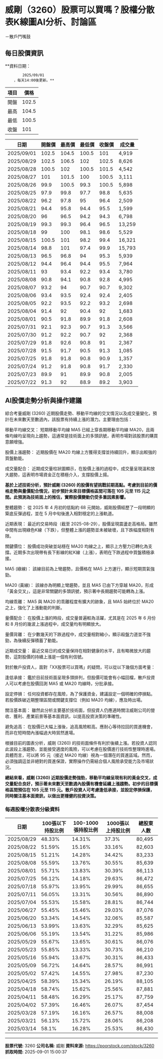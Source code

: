 # 威剛（3260）股票可以買嗎？股權分散表K線圖AI分析、討論區
－散戶鬥嘴鼓

## 每日股價資訊

**資料日期：
        
            2025/09/01
        ，每天14:00後更新。**

| 項目 | 價格 |
|------|------|
| 開盤 | 102.5 |
| 最高 | 104.5 |
| 最低 | 100.5 |
| 收盤 | 101 |

| 日期 | 開盤價 | 最高價 | 最低價 | 收盤價 | 成交量 |
|------|--------|--------|--------|--------|--------|
| 2025/09/01 | 102.5 | 104.5 | 100.5 | 101 | 4,919 |
| 2025/08/29 | 102.5 | 106.5 | 102 | 102.5 | 8,626 |
| 2025/08/28 | 100.5 | 102 | 100.5 | 101.5 | 4,542 |
| 2025/08/27 | 101 | 101.5 | 100 | 100.5 | 3,111 |
| 2025/08/26 | 99.9 | 100.5 | 99.3 | 100.5 | 5,898 |
| 2025/08/25 | 97.9 | 99.8 | 97.7 | 98.8 | 5,635 |
| 2025/08/22 | 96.2 | 97.8 | 95 | 96.4 | 2,509 |
| 2025/08/21 | 94.4 | 95.8 | 94.4 | 95.5 | 1,599 |
| 2025/08/20 | 96 | 96.5 | 94.2 | 94.3 | 6,798 |
| 2025/08/19 | 99.3 | 99.3 | 96.4 | 96.5 | 13,259 |
| 2025/08/18 | 99 | 100 | 98.1 | 98.6 | 5,529 |
| 2025/08/15 | 100.5 | 101 | 98.2 | 99.4 | 16,321 |
| 2025/08/14 | 98.8 | 101 | 97.4 | 99.9 | 15,793 |
| 2025/08/13 | 96.5 | 96.8 | 94 | 95.3 | 5,939 |
| 2025/08/12 | 94.4 | 96.4 | 94.4 | 95.5 | 7,964 |
| 2025/08/11 | 93 | 93.4 | 92.2 | 93.4 | 3,780 |
| 2025/08/08 | 90.8 | 94.1 | 90.8 | 92.8 | 4,995 |
| 2025/08/07 | 93.2 | 94 | 90.7 | 90.7 | 9,302 |
| 2025/08/06 | 93.4 | 93.5 | 92.4 | 92.4 | 2,405 |
| 2025/08/05 | 92.2 | 93.5 | 92.2 | 93.2 | 2,698 |
| 2025/08/04 | 91.4 | 92 | 90.4 | 92 | 1,683 |
| 2025/08/01 | 90.5 | 91.8 | 89.9 | 91.8 | 2,608 |
| 2025/07/31 | 92.1 | 92.3 | 90.7 | 91.3 | 3,566 |
| 2025/07/30 | 91.2 | 92.2 | 90.7 | 92 | 2,368 |
| 2025/07/29 | 91.8 | 92.6 | 90.8 | 91 | 2,367 |
| 2025/07/28 | 91.5 | 91.7 | 90.5 | 91.3 | 1,085 |
| 2025/07/25 | 91.8 | 91.8 | 90.8 | 90.9 | 1,357 |
| 2025/07/24 | 91.2 | 91.8 | 90.8 | 91.7 | 2,330 |
| 2025/07/23 | 89.9 | 91 | 89.9 | 90.8 | 2,005 |
| 2025/07/22 | 91.3 | 92 | 88.9 | 89.2 | 3,903 |

## AI股價走勢分析與操作建議

綜合考量威剛 (3260) 近期股價走勢、移動平均線的交叉情況以及成交量變化，預計在未來數天至數週內，該股票有持續上漲的潛力。主要理由包括：

移動平均線交叉： 短期移動平均線 MA5 已經上穿長期移動平均線 MA20，且兩條均線均呈現向上趨勢，這通常是技術面上的多頭訊號，表明市場對該股票的購買意願增強。

股價上漲趨勢： 近期股價在 MA20 均線上方獲得支撐並持續回升，顯示出較強的買盤動能。

成交量配合： 近期成交量柱狀圖顯示，在股價上漲的過程中，成交量呈現溫和放大趨勢，這表明市場資金正在積極介入，支撐股價上揚。

**基於上述技術分析，預計威剛 (3260) 的股價有望挑戰前期高點。考慮到目前的價格走勢與量價配合情況，初步預計未來目標價格區間可落在 105 元至 115 元之間。此預測為技術面上的推估，實際股價變動仍受多重因素影響。**

整體趨勢： 從 2025 年 4 月初的低點約 68 元開始，威剛股價經歷了一段明顯的築底反彈過程，並在 5 月中旬後進入相對穩定的上漲軌道。

近期表現： 最近的交易時段（截至 2025-08-29），股價呈現震盪走高格局。雖然中間有出現綠色K線（下跌），但整體上漲的趨勢並未被破壞，且下跌幅度相對有限。

關鍵價位： 股價成功突破並站穩在 MA20 均線之上，顯示上方壓力已轉化為支撐。近期多次出現帶有長下影線的紅K線（上漲），表明在下跌過程中買盤積極承接。

MA5 (綠線)： 該線目前為上彎趨勢，且價格在 MA5 上方運行，顯示短期買氣強勁。

MA20 (黃線)： 該線亦為明顯上彎趨勢，並且 MA5 已由下方穿越 MA20，形成「黃金交叉」，這是非常關鍵的多頭訊號，預示著中長期趨勢可能轉為上漲。

均線乖離： MA5 與 MA20 的乖離程度有擴大的跡象，且 MA5 始終位於 MA20 之上，強化了上漲動能的判斷。

量價配合： 在股價上漲的時段，成交量普遍較為活躍，尤其是在 2025 年 6 月份和 8 月份的幾波上漲過程中，成交量均有明顯放大。

量價背離： 在少數幾天的下跌過程中，成交量相對縮小，顯示殺盤力道並不強勁，為後續反彈積蓄了動能。

近期成交量： 最近交易日的成交量保持在相對健康的水平，且有略微放大的趨勢，這對股價的持續上漲是一個有利信號。

對於散戶投資人，面對「XX股票可以買嗎」的疑問，可以從以下幾個方面考量：

逢低承接： 鑑於目前技術面呈現多頭排列，但股價可能會有小幅回檔，散戶投資人可以考慮在股價回測 MA5 或 MA20 均線時，分批承接。

設定停損： 任何投資都存在風險，為了保護資金，建議設定一個明確的停損點。若股價跌破近期整理區間或關鍵支撐位（例如 MA20 均線），應及時出場。

關注基本面： 雖然此分析主要基於技術面，但投資人仍應適時關注威剛公司的營收、獲利、產業前景等基本面資訊，以提高投資決策的準確性。

避免追高： 在股價已大幅上漲後，追高風險較高。應耐心等待拉回的買進機會，而非在短時間內漲幅過大時貿然進場。

根據目前的圖表分析，威剛 (3260) 的技術面條件有利於後續上漲。若投資人認同此波段上漲趨勢，並能接受適度的風險，可以考慮在股價進行技術性整理時進場。 具體而言，可以將 95 元（接近 MA20 均線）視為一個潛在的買進區域。然而，必須強調這並非絕對的買進保證，實際操作仍需結合個人風險承受能力及市場狀況。

**總結來看，威剛 (3260) 近期股價走勢強勁，移動平均線呈現有利的黃金交叉，成交量配合良好，預示著未來數天至數週內股價有機會延續上漲趨勢。初步的目標價格區間預估在 105 元至 115 元。散戶投資人可考慮逢低承接，並設定停損保護，同時關注基本面資訊，以做出更穩健的投資決策。**

### 每週股權分散表分級資料

| 日期 | 100張以下持股比例 | 100-1000張持股比例 | 1000張以上持股比例 | 總股東人數 |
|------|-------------------|--------------------|--------------------|----------|
| 2025/08/29 | 48.33% | 14.31% | 37.3% | 80,495 |
| 2025/08/22 | 51.59% | 15.16% | 33.16% | 82,603 |
| 2025/08/15 | 51.21% | 14.28% | 34.42% | 83,233 |
| 2025/08/08 | 55.59% | 13.76% | 30.55% | 85,639 |
| 2025/08/01 | 55.71% | 13.83% | 30.39% | 86,113 |
| 2025/07/25 | 56.12% | 14.18% | 29.63% | 86,472 |
| 2025/07/18 | 55.97% | 13.95% | 29.99% | 86,655 |
| 2025/07/11 | 56.05% | 13.31% | 30.56% | 86,890 |
| 2025/07/04 | 55.53% | 15.58% | 28.81% | 86,744 |
| 2025/06/27 | 55.45% | 15.46% | 29.03% | 87,076 |
| 2025/06/20 | 53.34% | 14.54% | 32.06% | 85,587 |
| 2025/06/13 | 53.99% | 13.63% | 32.29% | 85,625 |
| 2025/06/06 | 55.19% | 13.54% | 31.22% | 85,986 |
| 2025/05/29 | 55.67% | 13.65% | 30.61% | 86,076 |
| 2025/05/23 | 55.85% | 13.33% | 30.73% | 86,210 |
| 2025/05/16 | 55.94% | 13.67% | 30.31% | 86,433 |
| 2025/05/09 | 56.72% | 14.64% | 28.57% | 86,991 |
| 2025/05/02 | 57.42% | 14.55% | 27.98% | 87,230 |
| 2025/04/25 | 58.39% | 15.34% | 26.19% | 88,105 |
| 2025/04/18 | 58.74% | 15.62% | 25.56% | 87,881 |
| 2025/04/11 | 58.48% | 16.29% | 25.17% | 87,759 |
| 2025/04/02 | 57.39% | 16.46% | 26.07% | 87,454 |
| 2025/03/28 | 57.19% | 16.16% | 26.57% | 88,008 |
| 2025/03/21 | 56.13% | 15.72% | 28.06% | 86,208 |
| 2025/03/14 | 58.1% | 16.28% | 25.53% | 86,430 |

---

**股票代號:** 3260
**公司名稱:** 威剛
**資料來源:** https://poorstock.com/stock/3260
**抓取時間:** 2025-09-01 15:00:37